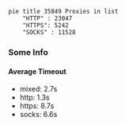 
```mermaid
pie title 35849 Proxies in list
    "HTTP" : 23047
    "HTTPS": 5242
    "SOCKS" : 11528
```

### Some Info
#### Average Timeout

- mixed: 2.7s
- http: 1.3s
- https: 8.7s
- socks: 6.6s